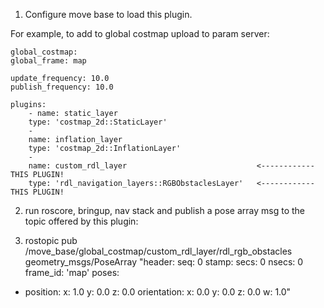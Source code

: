 1) Configure move base to load this plugin.

For example, to add to global costmap upload to param server:

    global_costmap:
    global_frame: map

    update_frequency: 10.0
    publish_frequency: 10.0

    plugins:
        - name: static_layer
        type: 'costmap_2d::StaticLayer'
        - 
        name: inflation_layer
        type: 'costmap_2d::InflationLayer'
        - 
        name: custom_rdl_layer                             <------------ THIS PLUGIN!
        type: 'rdl_navigation_layers::RGBObstaclesLayer'   <------------ THIS PLUGIN!

2) run roscore, bringup, nav stack and publish a pose array msg to the topic offered by this plugin:

3) rostopic pub /move_base/global_costmap/custom_rdl_layer/rdl_rgb_obstacles geometry_msgs/PoseArray "header:
  seq: 0
  stamp:
    secs: 0
    nsecs: 0
  frame_id: 'map'
poses:
- position:
    x: 1.0
    y: 0.0
    z: 0.0
  orientation:
    x: 0.0
    y: 0.0
    z: 0.0
    w: 1.0"
